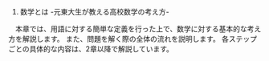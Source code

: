1. 数学とは -元東大生が教える高校数学の考え方-

　本章では、用語に対する簡単な定義を行った上で、数学に対する基本的な考え方を解説します。
また、問題を解く際の全体の流れを説明します。
各ステップごとの具体的な内容は、2章以降で解説しています。
